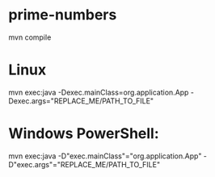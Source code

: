 # prime-numbers
mvn compile

# Linux
mvn exec:java -Dexec.mainClass=org.application.App -Dexec.args="REPLACE_ME/PATH_TO_FILE"

# Windows PowerShell:
mvn exec:java -D"exec.mainClass"="org.application.App" -D"exec.args"="REPLACE_ME/PATH_TO_FILE"
